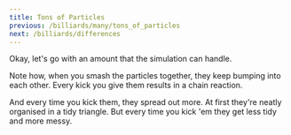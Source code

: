 ```yaml
---
title: Tons of Particles
previous: /billiards/many/tons_of_particles
next: /billiards/differences
---
```


<script>
    var sim = createSimulation({
        initialize: function(simulation) {
            var p = simulation.parameters;
            p.friction = 0.2;
            p.boxWidth = 100;

            // TODO: just a triangle, no need for billiards

            initBilliards(simulation, 301);

            setToolbarAvailableTools(simulation.toolbar, ["impulse"]);
        }
    });
</script>


Okay, let's go with an amount that the simulation can handle.

Note how, when you smash the particles together, they keep bumping into each other.
Every kick you give them results in a chain reaction.

And every time you kick them, they spread out more.
At first they're neatly organised in a tidy triangle.
But every time you kick 'em they get less tidy and more messy.
